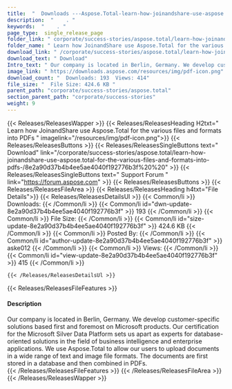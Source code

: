 ```yaml
---
title:  "  Downloads ---Aspose.Total-learn-how-joinandshare-use-aspose.total-for-the-various-files-and-formats-into-pdfs- . " 
description:  "    . " 
keywords:  "    . " 
page_type:  single_release_page
folder_link: " corporate/success-stories/aspose.total/learn-how-joinandshare-use-aspose.total-for-the-various-files-and-formats-into-pdfs-/"
folder_name: " Learn how JoinandShare use Aspose.Total for the various files and formats into PDFs "
download_link: " /corporate/success-stories/aspose.total/learn-how-joinandshare-use-aspose.total-for-the-various-files-and-formats-into-pdfs-/8e2a90d37b4b4ee5ae4040f192776b3f"
download_text: " Download"
Intro_text: " Our company is located in Berlin, Germany. We develop customer-specific solution..."
image_link: " https://downloads.aspose.com/resources/img/pdf-icon.png"
download_count: "  Downloads: 193  Views: 414"
file_size: "  File Size: 424.6 KB "
parent_path: "corporate/success-stories/aspose.total"
section_parent_path: "corporate/success-stories"
weight: 9 
---
```


{{< Releases/ReleasesWapper >}}
  {{< Releases/ReleasesHeading H2txt=" Learn how JoinandShare use Aspose.Total for the various files and formats into PDFs " imagelink="/resources/img/pdf-icon.png">}}
  {{< Releases/ReleasesButtons >}}
    {{< Releases/ReleasesSingleButtons text=" Download" link="/corporate/success-stories/aspose.total/learn-how-joinandshare-use-aspose.total-for-the-various-files-and-formats-into-pdfs-/8e2a90d37b4b4ee5ae4040f192776b3f%20%20" >}}
    {{< Releases/ReleasesSingleButtons text=" Support Forum " link="https://forum.aspose.com" >}}
  {{< Releases/ReleasesButtons >}}
  {{< Releases/ReleasesFileArea >}}
    {{< Releases/ReleasesHeading h4txt="File Details">}}
    {{< Releases/ReleasesDetailsUl >}}
            {{< Common/li  >}} Downloads: {{< /Common/li >}} 
      {{< Common/li id="dwn-update-8e2a90d37b4b4ee5ae4040f192776b3f" >}} 193 {{< /Common/li >}} 
      {{< Common/li  >}} File Size: {{< /Common/li >}} 
      {{< Common/li id="size-update-8e2a90d37b4b4ee5ae4040f192776b3f" >}} 424.6 KB {{< /Common/li >}} 
      {{< Common/li  >}} Posted By: {{< /Common/li >}} 
      {{< Common/li id="author-update-8e2a90d37b4b4ee5ae4040f192776b3f" >}} aske012 {{< /Common/li >}} 
      {{< Common/li  >}} Views: {{< /Common/li >}} 
      {{< Common/li id="view-update-8e2a90d37b4b4ee5ae4040f192776b3f" >}} 415 {{< /Common/li >}} 

    {{< /Releases/ReleasesDetailsUl >}}

  {{< Releases/ReleasesFileFeatures >}}
      <h4>Description</h4><div class="HTMLDescription">Our company is located in Berlin, Germany. We develop customer-specific solutions based first and foremost on Microsoft products. Our certification for the Microsoft Silver Data Platform sets us apart as experts for database-oriented solutions in the field of business intelligence and enterprise applications. We use Aspose.Total to allow our users to upload documents in a wide range of text and image file formats. The documents are first stored in a database and then combined in PDFs.</div>
  {{< /Releases/ReleasesFileFeatures >}}
 {{< /Releases/ReleasesFileArea >}}
{{< /Releases/ReleasesWapper >}}


